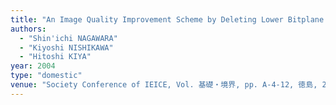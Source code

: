 ```yaml
---
title: "An Image Quality Improvement Scheme by Deleting Lower Bitplane for JPEG2000 Coded Images"
authors:
  - "Shin'ichi NAGAWARA"
  - "Kiyoshi NISHIKAWA"
  - "Hitoshi KIYA"
year: 2004
type: "domestic"
venue: "Society Conference of IEICE, Vol. 基礎・境界, pp. A-4-12, 徳島, 2004-09-23."
---
```

